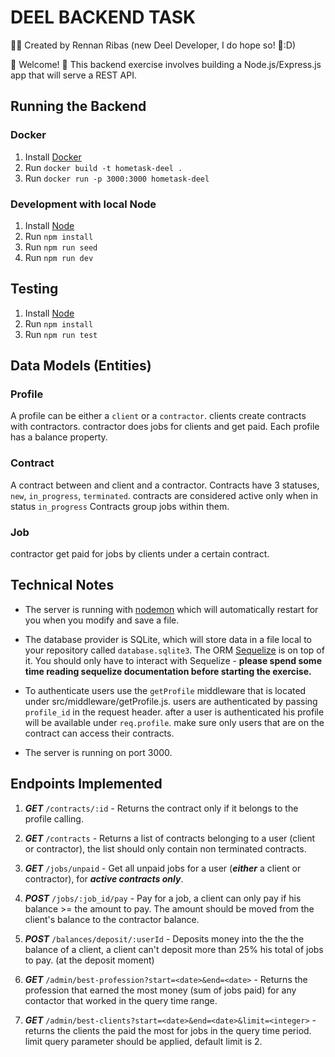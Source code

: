 # DEEL BACKEND TASK

👨‍💻 Created by Rennan Ribas (new Deel Developer, I do hope so! 🤞:D)

💫 Welcome! 🎉
This backend exercise involves building a Node.js/Express.js app that will serve a REST API.

## Running the Backend

### Docker

1. Install [Docker](https://docs.docker.com/get-docker/)
2. Run `docker build -t hometask-deel .`
3. Run `docker run -p 3000:3000 hometask-deel`

### Development with local Node

1. Install [Node](https://nodejs.org/en/download/)
2. Run `npm install`
3. Run `npm run seed`
4. Run `npm run dev`

## Testing

1. Install [Node](https://nodejs.org/en/download/)
2. Run `npm install`
3. Run `npm run test`

## Data Models (Entities)

### Profile

A profile can be either a `client` or a `contractor`.
clients create contracts with contractors. contractor does jobs for clients and get paid.
Each profile has a balance property.

### Contract

A contract between and client and a contractor.
Contracts have 3 statuses, `new`, `in_progress`, `terminated`. contracts are considered active only when in status `in_progress`
Contracts group jobs within them.

### Job

contractor get paid for jobs by clients under a certain contract.

## Technical Notes

- The server is running with [nodemon](https://nodemon.io/) which will automatically restart for you when you modify and save a file.

- The database provider is SQLite, which will store data in a file local to your repository called `database.sqlite3`. The ORM [Sequelize](http://docs.sequelizejs.com/) is on top of it. You should only have to interact with Sequelize - **please spend some time reading sequelize documentation before starting the exercise.**

- To authenticate users use the `getProfile` middleware that is located under src/middleware/getProfile.js. users are authenticated by passing `profile_id` in the request header. after a user is authenticated his profile will be available under `req.profile`. make sure only users that are on the contract can access their contracts.
- The server is running on port 3000.

## Endpoints Implemented

1. **_GET_** `/contracts/:id` - Returns the contract only if it belongs to the profile calling.

1. **_GET_** `/contracts` - Returns a list of contracts belonging to a user (client or contractor), the list should only contain non terminated contracts.

1. **_GET_** `/jobs/unpaid` - Get all unpaid jobs for a user (**_either_** a client or contractor), for **_active contracts only_**.

1. **_POST_** `/jobs/:job_id/pay` - Pay for a job, a client can only pay if his balance >= the amount to pay. The amount should be moved from the client's balance to the contractor balance.

1. **_POST_** `/balances/deposit/:userId` - Deposits money into the the the balance of a client, a client can't deposit more than 25% his total of jobs to pay. (at the deposit moment)

1. **_GET_** `/admin/best-profession?start=<date>&end=<date>` - Returns the profession that earned the most money (sum of jobs paid) for any contactor that worked in the query time range.

1. **_GET_** `/admin/best-clients?start=<date>&end=<date>&limit=<integer>` - returns the clients the paid the most for jobs in the query time period. limit query parameter should be applied, default limit is 2.

